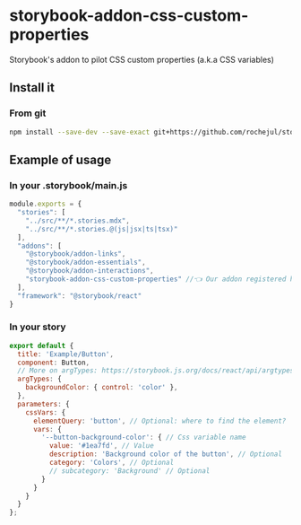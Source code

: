 # storybook-addon-css-custom-properties

Storybook's addon to pilot CSS custom properties (a.k.a CSS variables)

## Install it

### From git

````bash
npm install --save-dev --save-exact git+https://github.com/rochejul/storybook-addon-css-custom-properties#v1.0.1
````

## Example of usage

### In your .storybook/main.js

````js
module.exports = {
  "stories": [
    "../src/**/*.stories.mdx",
    "../src/**/*.stories.@(js|jsx|ts|tsx)"
  ],
  "addons": [
    "@storybook/addon-links",
    "@storybook/addon-essentials",
    "@storybook/addon-interactions",
    "storybook-addon-css-custom-properties" //👈 Our addon registered here
  ],
  "framework": "@storybook/react"
}
````

### In your story

````js
export default {
  title: 'Example/Button',
  component: Button,
  // More on argTypes: https://storybook.js.org/docs/react/api/argtypes
  argTypes: {
    backgroundColor: { control: 'color' },
  },
  parameters: {
    cssVars: {
      elementQuery: 'button', // Optional: where to find the element?
      vars: {
        '--button-background-color': { // Css variable name
          value: '#1ea7fd', // Value
          description: 'Background color of the button', // Optional
          category: 'Colors', // Optional
          // subcategory: 'Background' // Optional
        }
      }
    }
  }
};
````
